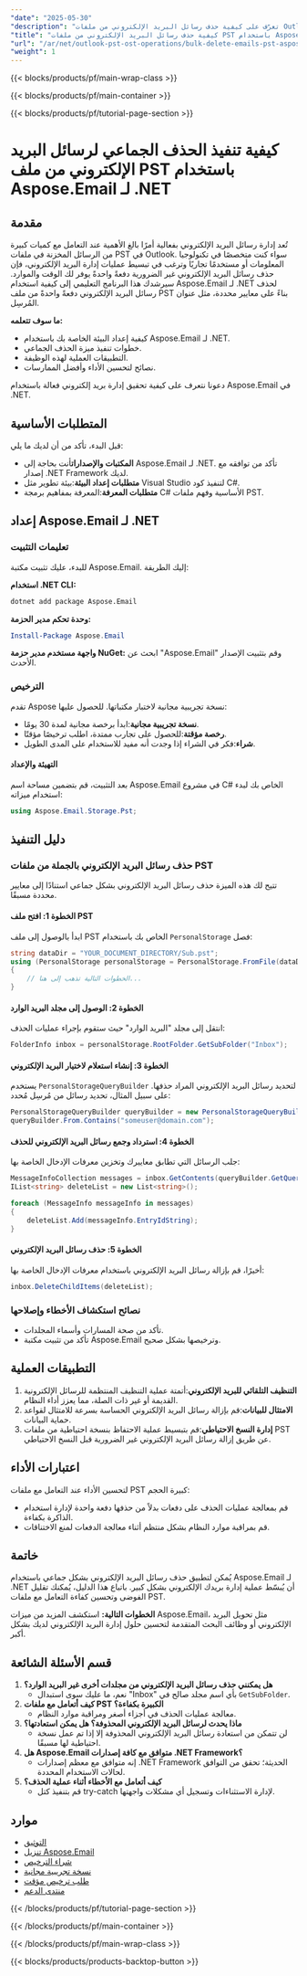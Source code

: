 ```yaml
---
"date": "2025-05-30"
"description": "تعرّف على كيفية حذف رسائل البريد الإلكتروني من ملفات Outlook PST بكفاءة باستخدام Aspose.Email لـ .NET. يغطي هذا الدليل الإعداد والتنفيذ وأفضل الممارسات."
"title": "كيفية حذف رسائل البريد الإلكتروني من ملفات PST باستخدام Aspose.Email لـ .NET - دليل شامل"
"url": "/ar/net/outlook-pst-ost-operations/bulk-delete-emails-pst-aspose-email-net/"
"weight": 1
---
```


{{< blocks/products/pf/main-wrap-class >}}

{{< blocks/products/pf/main-container >}}

{{< blocks/products/pf/tutorial-page-section >}}
# كيفية تنفيذ الحذف الجماعي لرسائل البريد الإلكتروني من ملف PST باستخدام Aspose.Email لـ .NET

## مقدمة
تُعد إدارة رسائل البريد الإلكتروني بفعالية أمرًا بالغ الأهمية عند التعامل مع كميات كبيرة من الرسائل المخزنة في ملفات PST في Outlook. سواء كنت متخصصًا في تكنولوجيا المعلومات أو مستخدمًا تجاريًا وترغب في تبسيط عمليات إدارة البريد الإلكتروني، فإن حذف رسائل البريد الإلكتروني غير الضرورية دفعةً واحدةً يوفر لك الوقت والموارد. سيرشدك هذا البرنامج التعليمي إلى كيفية استخدام Aspose.Email لـ .NET لحذف رسائل البريد الإلكتروني دفعةً واحدةً من ملف PST بناءً على معايير محددة، مثل عنوان المُرسِل.

**ما سوف تتعلمه:**
- كيفية إعداد البيئة الخاصة بك باستخدام Aspose.Email لـ .NET.
- خطوات تنفيذ ميزة الحذف الجماعي.
- التطبيقات العملية لهذه الوظيفة.
- نصائح لتحسين الأداء وأفضل الممارسات.

دعونا نتعرف على كيفية تحقيق إدارة بريد إلكتروني فعالة باستخدام Aspose.Email في .NET.

## المتطلبات الأساسية
قبل البدء، تأكد من أن لديك ما يلي:

- **المكتبات والإصدارات**أنت بحاجة إلى Aspose.Email لـ .NET. تأكد من توافقه مع إصدار .NET Framework لديك.
- **متطلبات إعداد البيئة**:بيئة تطوير مثل Visual Studio لتنفيذ كود C#.
- **متطلبات المعرفة**:المعرفة بمفاهيم برمجة C# الأساسية وفهم ملفات PST.

## إعداد Aspose.Email لـ .NET

### تعليمات التثبيت
للبدء، عليك تثبيت مكتبة Aspose.Email. إليك الطريقة:

**استخدام .NET CLI:**

```bash
dotnet add package Aspose.Email
```

**وحدة تحكم مدير الحزمة:**

```powershell
Install-Package Aspose.Email
```

**واجهة مستخدم مدير حزمة NuGet:**
ابحث عن "Aspose.Email" وقم بتثبيت الإصدار الأحدث.

### الترخيص
تقدم Aspose نسخة تجريبية مجانية لاختبار مكتباتها. للحصول عليها:
- **نسخة تجريبية مجانية**:ابدأ برخصة مجانية لمدة 30 يومًا.
- **رخصة مؤقتة**:للحصول على تجارب ممتدة، اطلب ترخيصًا مؤقتًا.
- **شراء**:فكر في الشراء إذا وجدت أنه مفيد للاستخدام على المدى الطويل.

#### التهيئة والإعداد
بعد التثبيت، قم بتضمين مساحة اسم Aspose.Email في مشروع C# الخاص بك لبدء استخدام ميزاته:

```csharp
using Aspose.Email.Storage.Pst;
```

## دليل التنفيذ

### حذف رسائل البريد الإلكتروني بالجملة من ملفات PST
تتيح لك هذه الميزة حذف رسائل البريد الإلكتروني بشكل جماعي استنادًا إلى معايير محددة مسبقًا.

#### الخطوة 1: افتح ملف PST
ابدأ بالوصول إلى ملف PST الخاص بك باستخدام `PersonalStorage` فصل:

```csharp
string dataDir = "YOUR_DOCUMENT_DIRECTORY/Sub.pst";
using (PersonalStorage personalStorage = PersonalStorage.FromFile(dataDir))
{
    // الخطوات التالية تذهب إلى هنا...
}
```

#### الخطوة 2: الوصول إلى مجلد البريد الوارد
انتقل إلى مجلد "البريد الوارد" حيث ستقوم بإجراء عمليات الحذف:

```csharp
FolderInfo inbox = personalStorage.RootFolder.GetSubFolder("Inbox");
```

#### الخطوة 3: إنشاء استعلام لاختيار البريد الإلكتروني
يستخدم `PersonalStorageQueryBuilder` لتحديد رسائل البريد الإلكتروني المراد حذفها. على سبيل المثال، تحديد رسائل من مُرسِل مُحدد:

```csharp
PersonalStorageQueryBuilder queryBuilder = new PersonalStorageQueryBuilder();
queryBuilder.From.Contains("someuser@domain.com");
```

#### الخطوة 4: استرداد وجمع رسائل البريد الإلكتروني للحذف
جلب الرسائل التي تطابق معاييرك وتخزين معرفات الإدخال الخاصة بها:

```csharp
MessageInfoCollection messages = inbox.GetContents(queryBuilder.GetQuery());
IList<string> deleteList = new List<string>();

foreach (MessageInfo messageInfo in messages)
{
    deleteList.Add(messageInfo.EntryIdString);
}
```

#### الخطوة 5: حذف رسائل البريد الإلكتروني
أخيرًا، قم بإزالة رسائل البريد الإلكتروني باستخدام معرفات الإدخال الخاصة بها:

```csharp
inbox.DeleteChildItems(deleteList);
```

### نصائح استكشاف الأخطاء وإصلاحها
- تأكد من صحة المسارات وأسماء المجلدات.
- تأكد من تثبيت مكتبة Aspose.Email وترخيصها بشكل صحيح.

## التطبيقات العملية
1. **التنظيف التلقائي للبريد الإلكتروني**:أتمتة عملية التنظيف المنتظمة للرسائل الإلكترونية القديمة أو غير ذات الصلة، مما يعزز أداء النظام.
2. **الامتثال للبيانات**:قم بإزالة رسائل البريد الإلكتروني الحساسة بسرعة للامتثال لقواعد حماية البيانات.
3. **إدارة النسخ الاحتياطي**:قم بتبسيط عملية الاحتفاظ بنسخة احتياطية من ملفات PST عن طريق إزالة رسائل البريد الإلكتروني غير الضرورية قبل النسخ الاحتياطي.

## اعتبارات الأداء
لتحسين الأداء عند التعامل مع ملفات PST كبيرة الحجم:
- قم بمعالجة عمليات الحذف على دفعات بدلاً من حذفها دفعة واحدة لإدارة استخدام الذاكرة بكفاءة.
- قم بمراقبة موارد النظام بشكل منتظم أثناء معالجة الدفعات لمنع الاختناقات.

## خاتمة
يُمكن لتطبيق حذف رسائل البريد الإلكتروني بشكل جماعي باستخدام Aspose.Email لـ .NET أن يُبسّط عملية إدارة بريدك الإلكتروني بشكل كبير. باتباع هذا الدليل، يُمكنك تقليل الفوضى وتحسين كفاءة التعامل مع ملفات PST.

**الخطوات التالية:**
استكشف المزيد من ميزات Aspose.Email، مثل تحويل البريد الإلكتروني أو وظائف البحث المتقدمة لتحسين حلول إدارة البريد الإلكتروني لديك بشكل أكبر.

## قسم الأسئلة الشائعة
1. **هل يمكنني حذف رسائل البريد الإلكتروني من مجلدات أخرى غير البريد الوارد؟**
   - نعم، ما عليك سوى استبدال "Inbox" بأي اسم مجلد صالح في `GetSubFolder`.
2. **كيف أتعامل مع ملفات PST الكبيرة بكفاءة؟**
   - معالجة عمليات الحذف في أجزاء أصغر ومراقبة موارد النظام.
3. **ماذا يحدث لرسائل البريد الإلكتروني المحذوفة؟ هل يمكن استعادتها؟**
   - لن تتمكن من استعادة رسائل البريد الإلكتروني المحذوفة إلا إذا تم عمل نسخة احتياطية لها مسبقًا.
4. **هل Aspose.Email متوافق مع كافة إصدارات .NET Framework؟**
   - إنه متوافق مع معظم إصدارات .NET Framework الحديثة؛ تحقق من التوافق لحالات الاستخدام المحددة.
5. **كيف أتعامل مع الأخطاء أثناء عملية الحذف؟**
   - قم بتنفيذ كتل try-catch لإدارة الاستثناءات وتسجيل أي مشكلات واجهتها.

## موارد
- [التوثيق](https://reference.aspose.com/email/net/)
- [تنزيل Aspose.Email](https://releases.aspose.com/email/net/)
- [شراء الترخيص](https://purchase.aspose.com/buy)
- [نسخة تجريبية مجانية](https://releases.aspose.com/email/net/)
- [طلب ترخيص مؤقت](https://purchase.aspose.com/temporary-license/)
- [منتدى الدعم](https://forum.aspose.com/c/email/10)

{{< /blocks/products/pf/tutorial-page-section >}}

{{< /blocks/products/pf/main-container >}}

{{< /blocks/products/pf/main-wrap-class >}}

{{< blocks/products/products-backtop-button >}}